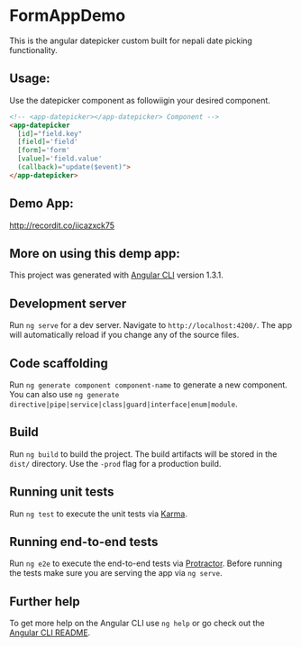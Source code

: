 # FormAppDemo

This is the angular datepicker custom built for nepali date picking functionality.

## Usage:

Use the datepicker component as followiigin your desired component.

```html
<!-- <app-datepicker></app-datepicker> Component -->
<app-datepicker 
  [id]="field.key" 
  [field]='field' 
  [form]='form' 
  [value]='field.value' 
  (callback)="update($event)">
</app-datepicker>
```

## Demo App:

http://recordit.co/iicazxck75


## More on using this demp app:

This project was generated with [Angular CLI](https://github.com/angular/angular-cli) version 1.3.1.

## Development server

Run `ng serve` for a dev server. Navigate to `http://localhost:4200/`. The app will automatically reload if you change any of the source files.

## Code scaffolding

Run `ng generate component component-name` to generate a new component. You can also use `ng generate directive|pipe|service|class|guard|interface|enum|module`.

## Build

Run `ng build` to build the project. The build artifacts will be stored in the `dist/` directory. Use the `-prod` flag for a production build.

## Running unit tests

Run `ng test` to execute the unit tests via [Karma](https://karma-runner.github.io).

## Running end-to-end tests

Run `ng e2e` to execute the end-to-end tests via [Protractor](http://www.protractortest.org/).
Before running the tests make sure you are serving the app via `ng serve`.

## Further help

To get more help on the Angular CLI use `ng help` or go check out the [Angular CLI README](https://github.com/angular/angular-cli/blob/master/README.md).
